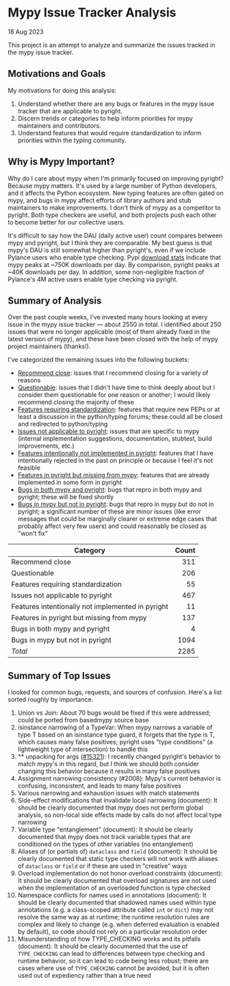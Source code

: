 # Mypy Issue Tracker Analysis
18 Aug 2023

This project is an attempt to analyze and summarize the issues tracked in the mypy issue tracker.

## Motivations and Goals
My motivations for doing this analysis:
1. Understand whether there are any bugs or features in the mypy issue tracker that are applicable to pyright.
2. Discern trends or categories to help inform priorities for mypy maintainers and contributors.
3. Understand features that would require standardization to inform priorities within the typing community.

## Why is Mypy Important?
Why do I care about mypy when I'm primarily focused on improving pyright? Because mypy matters. It's used by a large number of Python developers, and it affects the Python ecosystem. New typing features are often gated on mypy, and bugs in mypy affect efforts of library authors and stub maintainers to make improvements. I don't think of mypy as a competitor to pyright. Both type checkers are useful, and both projects push each other to become better for our collective users.

It's difficult to say how the DAU (daily active user) count compares between mypy and pyright, but I think they are comparable. My best guess is that mypy's DAU is still somewhat higher than pyright's, even if we include Pylance users who enable type checking. Pypi [download stats](https://pypistats.org/packages/mypy) indicate that mypy peaks at ~750K downloads per day. By comparison, pyright peaks at ~40K downloads per day. In addition, some non-negligible fraction of Pylance's 4M active users enable type checking via pyright.

## Summary of Analysis
Over the past couple weeks, I've invested many hours looking at every issue in the mypy issue tracker — about 2550 in total. I identified about 250 issues that were no longer applicable (most of them already fixed in the latest version of mypy), and these have been closed with the help of mypy project maintainers (thanks!).

I've categorized the remaining issues into the following buckets:
* [Recommend close](https://github.com/erictraut/mypy_issues/blob/main/recommend_close.md#features-and-bugs-that-i-recommend-closing): issues that I recommend closing for a variety of reasons
* [Questionable](https://github.com/erictraut/mypy_issues/blob/main/questionable.md#features-and-bugs-that-are-questionable): issues that I didn't have time to think deeply about but I consider them questionable for one reason or another; I would likely recommend closing the majority of these
* [Features requiring standardization](https://github.com/erictraut/mypy_issues/blob/main/questionable.md#features-and-bugs-that-are-questionable): features that require new PEPs or at least a discussion in the python/typing forums; these could all be closed and redirected to python/typing
* [Issues not applicable to pyright](https://github.com/erictraut/mypy_issues/blob/main/not_applicable.md#issues-not-applicable-to-pyright): issues that are specific to mypy (internal implementation suggestions, documentation, stubtest, build improvements, etc.)
* [Features intentionally not implemented in pyright](https://github.com/erictraut/mypy_issues/blob/main/features.md#features-intentionally-not-supported-in-pyright): features that I have intentionally rejected in the past on principle or because I feel it's not feasible
* [Features in pyright but missing from mypy](https://github.com/erictraut/mypy_issues/blob/main/features.md#features-supported-in-pyright-but-missing-from-mypy): features that are already implemented in some form in pyright
* [Bugs in both mypy and pyright](https://github.com/erictraut/mypy_issues/blob/main/bugs.md#bugs-in-both-mypy-and-pyright): bugs that repro in both mypy and pyright; these will be fixed shortly
* [Bugs in mypy but not in pyright](https://github.com/erictraut/mypy_issues/blob/main/bugs.md#bugs-in-mypy-but-not-in-pyright): bugs that repro in mypy but do not in pyright; a significant number of these are minor issues (like error messages that could be marginally clearer or extreme edge cases that probably affect very few users) and could reasonably be closed as "won't fix"


| Category                                          | Count |
| ------------------------------------------------- | ----: |
| Recommend close                                   | 311   |
| Questionable                                      | 206   |
| Features requiring standardization                | 55    |
| Issues not applicable to pyright                  | 467   |
| Features intentionally not implemented in pyright | 11    |
| Features in pyright but missing from mypy         | 137   |
| Bugs in both mypy and pyright                     | 4     |
| Bugs in mypy but not in pyright                   | 1094  |
| _Total_                                           | 2285  |


## Summary of Top Issues

I looked for common bugs, requests, and sources of confusion. Here's a list sorted roughly by importance.

1. Union vs Join: About 70 bugs would be fixed if this were addressed; could be ported from basedmypy source base
2. isinstance narrowing of a TypeVar: When mypy narrows a variable of type T based on an isinstance type guard, it forgets that the type is T, which causes many false positives; pyright uses "type conditions" (a lightweight type of intersection) to handle this
3. \*\* unpacking for args ([#15321](https://github.com/python/mypy/issues/15321)): I recently changed pyright's behavior to match mypy's in this regard, but I think we should both consider changing this behavior because it results in many false positives
4. Assignment narrowing consistency (#2008): Mypy's current behavior is confusing, inconsistent, and leads to many false positives
5. Various narrowing and exhaustion issues with match statements
6. Side-effect modifications that invalidate local narrowing (document): It should be clearly documented that mypy does not perform global analysis, so non-local side effects made by calls do not affect local type narrowing
7. Variable type "entanglement" (document): It should be clearly documented that mypy does not track variable types that are conditioned on the types of other variables (no entanglement)
8. Aliases of (or partials of) `dataclass` and `field` (document): It should be clearly documented that static type checkers will not work with aliases of `dataclass` or `field` or if these are used in "creative" ways
9. Overload implementation do not honor overload constraints (document): It should be clearly documented that overload signatures are not used when the implementation of an overloaded function is type checked
10. Namespace conflicts for names used in annotations (document): It should be clearly documented that shadowed names used within type annotations (e.g. a class-scoped attribute called `int` or `dict`) may not resolve the same way as at runtime; the runtime resolution rules are complex and likely to change (e.g. when deferred evaluation is enabled by default), so code should not rely on a particular resolution order
11. Misunderstanding of how TYPE_CHECKING works and its pitfalls (document): It should be clearly documented that the use of `TYPE_CHECKING` can lead to differences between type checking and runtime behavior, so it can lead to code being less robust; there are cases where use of `TYPE_CHECKING` cannot be avoided, but it is often used out of expediency rather than a true need

